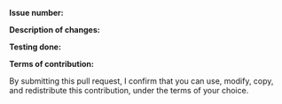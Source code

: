 <!--
Tips:
- Please read the CONTRIBUTING document to understand our process and our requests for PRs.
- Please file an issue before creating a PR so we can discuss the change and confirm it's not already being worked on.
-->

**Issue number:**



**Description of changes:**



**Testing done:**



**Terms of contribution:**

By submitting this pull request, I confirm that you can use, modify, copy, and redistribute this contribution, under the terms of your choice.
